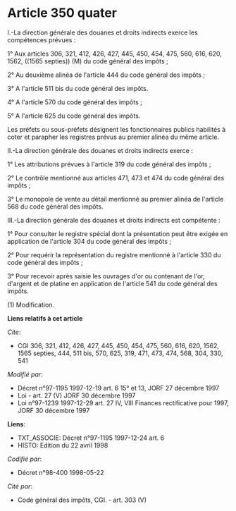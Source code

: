 # Article 350 quater

I.-La direction générale des douanes et droits indirects exerce les compétences prévues :

1° Aux articles 306, 321, 412, 426, 427, 445, 450, 454, 475, 560, 616, 620, 1562, ((1565 septies)) (M) du code général des
impôts ;

2° Au deuxième alinéa de l'article 444 du code général des impôts ;

3° A l'article 511 bis du code général des impôts.

4° A l'article 570 du code général des impôts ;

5° A l'article 625 du code général des impôts.

Les préfets ou sous-préfets désignent les fonctionnaires publics habilités à coter et parapher les registres prévus au
premier alinéa du même article.

II.-La direction générale des douanes et droits indirects exerce :

1° Les attributions prévues à l'article 319 du code général des impôts ;

2° Le contrôle mentionné aux articles 471, 473 et 474 du code général des impôts ;

3° Le monopole de vente au détail mentionné au premier alinéa de l'article 568 du code général des impôts.

III.-La direction générale des douanes et droits indirects est compétente :

1° Pour consulter le registre spécial dont la présentation peut être exigée en application de l'article 304 du code général
des impôts ;

2° Pour requérir la représentation du registre mentionné à l'article 330 du code général des impôts ;

3° Pour recevoir après saisie les ouvrages d'or ou contenant de l'or, d'argent et de platine en application de l'article 541
du code général des impôts.

(1) Modification.

**Liens relatifs à cet article**

_Cite_:

  - CGI 306, 321, 412, 426, 427, 445, 450, 454, 475, 560, 616, 620, 1562, 1565 septies, 444, 511 bis, 570, 625, 319, 471, 473, 474, 568, 304, 330, 541

_Modifié par_:

  - Décret n°97-1195 1997-12-19 art. 6 15° et 13, JORF 27 décembre 1997
  - Loi - art. 27 (V) JORF 30 décembre 1997
  - Loi n°97-1239 1997-12-29 art. 27 IV, VIII Finances rectificative pour 1997, JORF 30 décembre 1997

**Liens**:

  - TXT_ASSOCIE: Décret n°97-1195 1997-12-24 art. 6
  - HISTO: Edition du 22 avril 1998

_Codifié par_:

  - Décret n°98-400 1998-05-22

_Cité par_:

  - Code général des impôts, CGI. - art. 303 (V)
